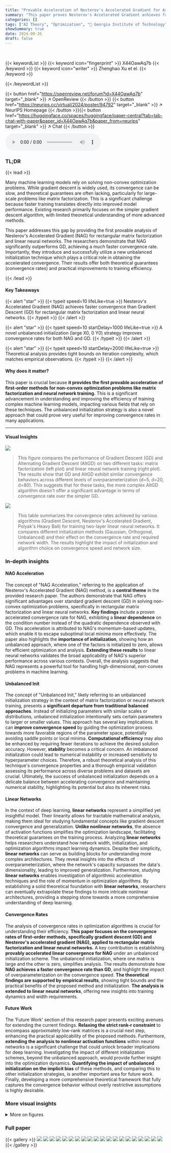 ```yaml
---
title: "Provable Acceleration of Nesterov's Accelerated Gradient for Asymmetric Matrix Factorization and Linear Neural Networks"
summary: "This paper proves Nesterov's Accelerated Gradient achieves faster convergence for rectangular matrix factorization and linear neural networks, using a novel unbalanced initialization."
categories: []
tags: ["AI Theory", "Optimization", "🏢 Georgia Institute of Technology",]
showSummary: true
date: 2024-09-26
draft: false
---
```


<br>

{{< keywordList >}}
{{< keyword icon="fingerprint" >}} X44OawAq7b {{< /keyword >}}
{{< keyword icon="writer" >}} Zhenghao Xu et el. {{< /keyword >}}
 
{{< /keywordList >}}

{{< button href="https://openreview.net/forum?id=X44OawAq7b" target="_blank" >}}
↗ OpenReview
{{< /button >}}
{{< button href="https://neurips.cc/virtual/2024/poster/94792" target="_blank" >}}
↗ NeurIPS Homepage
{{< /button >}}{{< button href="https://huggingface.co/spaces/huggingface/paper-central?tab=tab-chat-with-paper&paper_id=X44OawAq7b&paper_from=neurips" target="_blank" >}}
↗ Chat
{{< /button >}}



<audio controls>
    <source src="https://ai-paper-reviewer.com/X44OawAq7b/podcast.wav" type="audio/wav">
    Your browser does not support the audio element.
</audio>


### TL;DR


{{< lead >}}

Many machine learning models rely on solving non-convex optimization problems.  While gradient descent is widely used, its convergence can be slow, and theoretical guarantees are often lacking, particularly for large-scale problems like matrix factorization.  This is a significant challenge because faster training translates directly into improved model performance.  Existing research primarily focuses on the simpler gradient descent algorithm, with limited theoretical understanding of more advanced methods.

This paper addresses this gap by providing the first provable analysis of Nesterov's Accelerated Gradient (NAG) for rectangular matrix factorization and linear neural networks.  The researchers demonstrate that NAG significantly outperforms GD, achieving a much faster convergence rate. Importantly, they introduce and successfully utilize a new unbalanced initialization technique which plays a critical role in obtaining the accelerated convergence.  Their results offer both theoretical guarantees (convergence rates) and practical improvements to training efficiency.

{{< /lead >}}


#### Key Takeaways

{{< alert "star" >}}
{{< typeit speed=10 lifeLike=true >}} Nesterov's Accelerated Gradient (NAG) achieves faster convergence than Gradient Descent (GD) for rectangular matrix factorization and linear neural networks. {{< /typeit >}}
{{< /alert >}}

{{< alert "star" >}}
{{< typeit speed=10 startDelay=1000 lifeLike=true >}} A novel unbalanced initialization (large X0, 0 Y0) strategy improves convergence rates for both NAG and GD. {{< /typeit >}}
{{< /alert >}}

{{< alert "star" >}}
{{< typeit speed=10 startDelay=2000 lifeLike=true >}} Theoretical analysis provides tight bounds on iteration complexity, which matches empirical observations. {{< /typeit >}}
{{< /alert >}}

#### Why does it matter?
This paper is crucial because **it provides the first provable acceleration of first-order methods for non-convex optimization problems like matrix factorization and neural network training.**  This is a significant advancement in understanding and improving the efficiency of training complex machine learning models, impacting various fields that rely on these techniques. The unbalanced initialization strategy is also a novel approach that could prove very useful for improving convergence rates in many applications.

------
#### Visual Insights



![](https://ai-paper-reviewer.com/X44OawAq7b/figures_9_1.jpg)

> This figure compares the performance of Gradient Descent (GD) and Alternating Gradient Descent (AltGD) on two different tasks: matrix factorization (left plot) and linear neural network training (right plot).  The results show that GD and AltGD exhibit similar convergence behaviors across different levels of overparameterization (d=5, d=20, d=80).  This suggests that for these tasks, the more complex AltGD algorithm doesn't offer a significant advantage in terms of convergence rate over the simpler GD.





![](https://ai-paper-reviewer.com/X44OawAq7b/tables_2_1.jpg)

> This table summarizes the convergence rates achieved by various algorithms (Gradient Descent, Nesterov's Accelerated Gradient, Polyak's Heavy Ball) for training two-layer linear neural networks. It compares different initialization methods (Gaussian, Orthogonal, Unbalanced) and their effect on the convergence rate and required network width.  The results highlight the impact of initialization and algorithm choice on convergence speed and network size.





### In-depth insights


#### NAG Acceleration
The concept of "NAG Acceleration," referring to the application of Nesterov's Accelerated Gradient (NAG) method, is a **central theme** in the provided research paper.  The authors demonstrate that NAG offers significant advantages over standard gradient descent (GD) in solving non-convex optimization problems, specifically in rectangular matrix factorization and linear neural networks. **Key findings** include a proven accelerated convergence rate for NAG, exhibiting a **linear dependence** on the condition number instead of the quadratic dependence observed with GD.  This acceleration is attributed to NAG's momentum-based updates, which enable it to escape suboptimal local minima more effectively. The paper also highlights the **importance of initialization**, showing how an unbalanced approach, where one of the factors is initialized to zero, allows for efficient optimization and analysis.  **Extending these results** to linear neural networks validates the broad applicability of NAG's superior performance across various contexts.  Overall, the analysis suggests that NAG represents a powerful tool for handling high-dimensional, non-convex problems in machine learning.

#### Unbalanced Init
The concept of "Unbalanced Init," likely referring to an unbalanced initialization strategy in the context of matrix factorization or neural network training, presents a **significant departure from traditional balanced approaches**.  Instead of initializing parameters with similar scales or distributions, unbalanced initialization intentionally sets certain parameters to larger or smaller values. This approach has several key implications.  It can **improve convergence speed** by guiding the optimization process towards more favorable regions of the parameter space, potentially avoiding saddle points or local minima.  **Computational efficiency** may also be enhanced by requiring fewer iterations to achieve the desired solution accuracy. However, **stability** becomes a critical concern.  An imbalanced initialization could lead to numerical instability or increased sensitivity to hyperparameter choices. Therefore, a robust theoretical analysis of this technique's convergence properties and a thorough empirical validation assessing its performance across diverse problems and datasets are crucial.  Ultimately, the success of unbalanced initialization depends on a delicate balance between accelerating convergence and maintaining numerical stability, highlighting its potential but also its inherent risks.

#### Linear Networks
In the context of deep learning, **linear networks** represent a simplified yet insightful model.  Their linearity allows for tractable mathematical analysis, making them ideal for studying fundamental concepts like gradient descent convergence and generalization.  **Unlike nonlinear networks**, the absence of activation functions simplifies the optimization landscape, facilitating theoretical guarantees on the training process.  Analyzing **linear networks** helps researchers understand how network width, initialization, and optimization algorithms impact learning dynamics.  Despite their simplicity, **linear networks** can serve as building blocks for understanding more complex architectures.  They reveal insights into the effects of overparameterization, where the network's capacity surpasses the data's dimensionality, leading to improved generalization.  Furthermore, studying **linear networks** enables investigation of algorithmic acceleration techniques and the role of momentum in optimization algorithms. By establishing a solid theoretical foundation with **linear networks**, researchers can eventually extrapolate these findings to more intricate nonlinear architectures, providing a stepping stone towards a more comprehensive understanding of deep learning.

#### Convergence Rates
The analysis of convergence rates in optimization algorithms is crucial for understanding their efficiency.  **This paper focuses on the convergence rates of first-order methods, specifically gradient descent (GD) and Nesterov's accelerated gradient (NAG), applied to rectangular matrix factorization and linear neural networks.**  A key contribution is establishing **provably accelerated linear convergence for NAG** under an unbalanced initialization scheme.  The unbalanced initialization, where one matrix is large and the other is zero, simplifies analysis.  The results demonstrate how **NAG achieves a faster convergence rate than GD**, and highlight the impact of overparameterization on the convergence speed.  **The theoretical findings are supported by empirical results**, showing tight bounds and the practical benefits of the proposed method and initialization.  **The analysis is extended to linear neural networks**, offering new insights into training dynamics and width requirements.

#### Future Work
The 'Future Work' section of this research paper presents exciting avenues for extending the current findings.  **Relaxing the strict rank-r constraint** to encompass approximately low-rank matrices is a crucial next step, enhancing the practical applicability of the proposed methods.  Furthermore, **extending the analysis to nonlinear activation functions** within neural networks is a significant challenge that could unlock broader implications for deep learning.  Investigating the impact of different initialization schemes, beyond the unbalanced approach, would provide further insight into the optimization dynamics.  **Quantifying the impact of unbalanced initialization on the implicit bias** of these methods, and comparing this to other initialization strategies, is another important area for future work. Finally, developing a more comprehensive theoretical framework that fully captures the convergence behavior without overly restrictive assumptions is highly desirable.


### More visual insights

<details>
<summary>More on figures
</summary>


![](https://ai-paper-reviewer.com/X44OawAq7b/figures_9_2.jpg)

> This figure compares the convergence speed of Gradient Descent (GD) and Nesterov's Accelerated Gradient (NAG) for both matrix factorization (equation 1) and linear neural networks (equation 10).  The plots show the loss function value against the number of iterations.  Different lines represent different levels of overparameterization (d=5, 20, 80). In both cases, NAG demonstrates significantly faster convergence than GD, and increased overparameterization further accelerates the convergence for NAG. The results visually support the theoretical findings presented in the paper that NAG achieves a faster convergence rate than GD.


![](https://ai-paper-reviewer.com/X44OawAq7b/figures_9_3.jpg)

> This figure compares the theoretical predictions of the loss functions with the actual loss values obtained from numerical experiments for both gradient descent (GD) and Nesterov's Accelerated Gradient (NAG) methods in the context of matrix factorization. The experiments were conducted with two different condition numbers (κ = 10 and κ = 100), and the results are shown for three different levels of overparameterization (d = 5, 20, and 80). The theoretical predictions align closely with the actual loss values, especially for GD, which indicates that the theoretical analysis provides a tight bound on the convergence rate.


![](https://ai-paper-reviewer.com/X44OawAq7b/figures_23_1.jpg)

> This figure compares the convergence speed of Gradient Descent (GD) and Nesterov's Accelerated Gradient (NAG) for both matrix factorization problem (1) and linear neural networks (10).  The plots show that NAG consistently converges faster than GD across different levels of overparameterization (width, d = 5, 20, 80). This supports the paper's claim of NAG's superior convergence rate.


![](https://ai-paper-reviewer.com/X44OawAq7b/figures_23_2.jpg)

> This figure compares the performance of Gradient Descent (GD) and Nesterov's Accelerated Gradient (NAG) on larger-sized matrices and linear neural networks.  The left panel shows matrix factorization with dimensions m=1200 and n=1000, while the right panel shows a linear neural network with m=500, n=400, and N=600.  It demonstrates that the trends observed in Figure 2 (faster convergence of NAG compared to GD) hold even for larger problem sizes.  The consistent behavior across different scales confirms the robustness and generalizability of the findings.


![](https://ai-paper-reviewer.com/X44OawAq7b/figures_23_3.jpg)

> This figure compares the theoretical predictions of the loss function at each iteration with the actual loss obtained during experiments for both GD and NAG methods in matrix factorization.  Two different condition numbers (κ=10 and κ=100) are used to assess the accuracy of the theoretical predictions over various levels of overparametrization (d=5, 20, 80). The theoretical curves are generated using the formulas derived in Theorems 1 and 2. The close match between the theoretical and experimental curves indicates the tightness of the theoretical bounds, particularly for the GD method.


</details>






### Full paper

{{< gallery >}}
<img src="https://ai-paper-reviewer.com/X44OawAq7b/1.png" class="grid-w50 md:grid-w33 xl:grid-w25" />
<img src="https://ai-paper-reviewer.com/X44OawAq7b/2.png" class="grid-w50 md:grid-w33 xl:grid-w25" />
<img src="https://ai-paper-reviewer.com/X44OawAq7b/3.png" class="grid-w50 md:grid-w33 xl:grid-w25" />
<img src="https://ai-paper-reviewer.com/X44OawAq7b/4.png" class="grid-w50 md:grid-w33 xl:grid-w25" />
<img src="https://ai-paper-reviewer.com/X44OawAq7b/5.png" class="grid-w50 md:grid-w33 xl:grid-w25" />
<img src="https://ai-paper-reviewer.com/X44OawAq7b/6.png" class="grid-w50 md:grid-w33 xl:grid-w25" />
<img src="https://ai-paper-reviewer.com/X44OawAq7b/7.png" class="grid-w50 md:grid-w33 xl:grid-w25" />
<img src="https://ai-paper-reviewer.com/X44OawAq7b/8.png" class="grid-w50 md:grid-w33 xl:grid-w25" />
<img src="https://ai-paper-reviewer.com/X44OawAq7b/9.png" class="grid-w50 md:grid-w33 xl:grid-w25" />
<img src="https://ai-paper-reviewer.com/X44OawAq7b/10.png" class="grid-w50 md:grid-w33 xl:grid-w25" />
<img src="https://ai-paper-reviewer.com/X44OawAq7b/11.png" class="grid-w50 md:grid-w33 xl:grid-w25" />
<img src="https://ai-paper-reviewer.com/X44OawAq7b/12.png" class="grid-w50 md:grid-w33 xl:grid-w25" />
<img src="https://ai-paper-reviewer.com/X44OawAq7b/13.png" class="grid-w50 md:grid-w33 xl:grid-w25" />
<img src="https://ai-paper-reviewer.com/X44OawAq7b/14.png" class="grid-w50 md:grid-w33 xl:grid-w25" />
<img src="https://ai-paper-reviewer.com/X44OawAq7b/15.png" class="grid-w50 md:grid-w33 xl:grid-w25" />
<img src="https://ai-paper-reviewer.com/X44OawAq7b/16.png" class="grid-w50 md:grid-w33 xl:grid-w25" />
<img src="https://ai-paper-reviewer.com/X44OawAq7b/17.png" class="grid-w50 md:grid-w33 xl:grid-w25" />
<img src="https://ai-paper-reviewer.com/X44OawAq7b/18.png" class="grid-w50 md:grid-w33 xl:grid-w25" />
<img src="https://ai-paper-reviewer.com/X44OawAq7b/19.png" class="grid-w50 md:grid-w33 xl:grid-w25" />
<img src="https://ai-paper-reviewer.com/X44OawAq7b/20.png" class="grid-w50 md:grid-w33 xl:grid-w25" />
{{< /gallery >}}